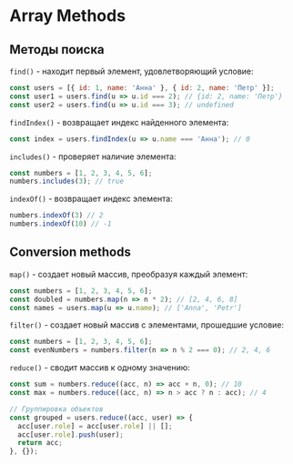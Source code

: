 # Array Methods #

## Методы поиска ##

`find()` - находит первый элемент, удовлетворяющий условие:

````javascript
const users = [{ id: 1, name: 'Анна' }, { id: 2, name: 'Петр' }];
const user1 = users.find(u => u.id === 2); // {id: 2, name: 'Петр'}
const user2 = users.find(u => u.id === 3); // undefined
````

`findIndex()` - возвращает индекс найденного элемента:

````javascript
const index = users.findIndex(u => u.name === 'Анна'); // 0
````

`includes()` - проверяет наличие элемента:

````javascript
const numbers = [1, 2, 3, 4, 5, 6];
numbers.includes(3); // true
````

`indexOf()` - возвращает индекс элемента:

````javascript
numbers.indexOf(3) // 2
numbers.indexOf(10) // -1
````

## Conversion methods ##

`map()` - создает новый массив, преобразуя каждый элемент:

````javascript
const numbers = [1, 2, 3, 4, 5, 6];
const doubled = numbers.map(n => n * 2); // [2, 4, 6, 8]
const names = users.map(u => u.name); // ['Anna', 'Petr']
````

`filter()` - создает новый массив с элементами, прошедшие условие:

````javascript
const numbers = [1, 2, 3, 4, 5, 6];
const evenNumbers = numbers.filter(n => n % 2 === 0); // 2, 4, 6
````

`reduce()` - сводит массив к одному значению:

````javascript
const sum = numbers.reduce((acc, n) => acc + n, 0); // 10
const max = numbers.reduce((acc, n) => n > acc ? n : acc); // 4

// Группировка объектов
const grouped = users.reduce((acc, user) => {
  acc[user.role] = acc[user.role] || [];
  acc[user.role].push(user);
  return acc;
}, {});
````


